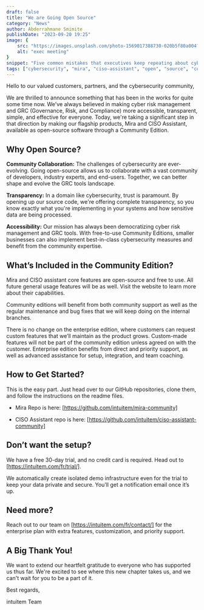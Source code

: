 ```yaml
---
draft: false
title: "We are Going Open Source"
category: "News"
author: Abderrahmane Smimite
publishDate: "2023-09-20 19:25"
image: {
    src: "https://images.unsplash.com/photo-1569017388730-020b5f80a004?ixlib=rb-4.0.3&ixid=M3wxMjA3fDB8MHxwaG90by1wYWdlfHx8fGVufDB8fHx8fA%3D%3D&auto=format&fit=crop&w=430&q=80",
    alt: "exec meeting"
}
snippet: "Five common mistakes that executives keep repeating about cyber security and some actionable insights on how to deal with them"
tags: ["cybersecurity", "mira", "ciso-assistant", "open", "source", "compliance", "community", "GRC"]
---
```


Hello to our valued customers, partners, and the cybersecurity community,

We are thrilled to announce something that has been in the works for quite some time now. We've always believed in making cyber risk management and GRC (Governance, Risk, and Compliance) more accessible, transparent, simple, and effective for everyone. Today, we're taking a significant step in that direction by making our flagship products, Mira and CISO Assistant, available as open-source software through a Community Edition.

## Why Open Source?

**Community Collaboration:** The challenges of cybersecurity are ever-evolving. Going open-source allows us to collaborate with a vast community of developers, industry experts, and end-users. Together, we can better shape and evolve the GRC tools landscape.

**Transparency:** In a domain like cybersecurity, trust is paramount. By opening up our source code, we're offering complete transparency, so you know exactly what you're implementing in your systems and how sensitive data are being processed.

**Accessibility:** Our mission has always been democratizing cyber risk management and GRC tools. With free-to-use Community Editions, smaller businesses can also implement best-in-class cybersecurity measures and benefit from the community expertise.

## What’s Included in the Community Edition?

Mira and CISO assistant core features are open-source and free to use. All future general usage features will be as well. Visit the website to learn more about their capabilities.

Community editions will benefit from both community support as well as the regular maintenance and bug fixes that we will keep doing on the internal branches.

There is no change on the enterprise edition, where customers can request custom features that we’ll maintain as the product grows. Custom-made features will not be part of the community edition unless agreed on with the customer. Enterprise edition benefits from direct and priority support, as well as advanced assistance for setup, integration, and team coaching.


## How to Get Started?

This is the easy part. Just head over to our GitHub repositories, clone them, and follow the instructions on the readme files.

- Mira Repo is here: [https://github.com/intuitem/mira-community]

- CISO Assistant repo is here: [https://github.com/intuitem/ciso-assistant-community]

## Don’t want the setup?

We have a free 30-day trial, and no credit card is required. Head out to [https://intuitem.com/fr/trial/].

We automatically create isolated demo infrastructure even for the trial to keep your data private and secure. You’ll get a notification email once it’s up.

## Need more?

Reach out to our team on [https://intuitem.com/fr/contact/] for the enterprise plan with extra features, customization, and priority support.


## A Big Thank You!

We want to extend our heartfelt gratitude to everyone who has supported us thus far. We're excited to see where this new chapter takes us, and we can't wait for you to be a part of it.

Best regards,

intuitem Team

